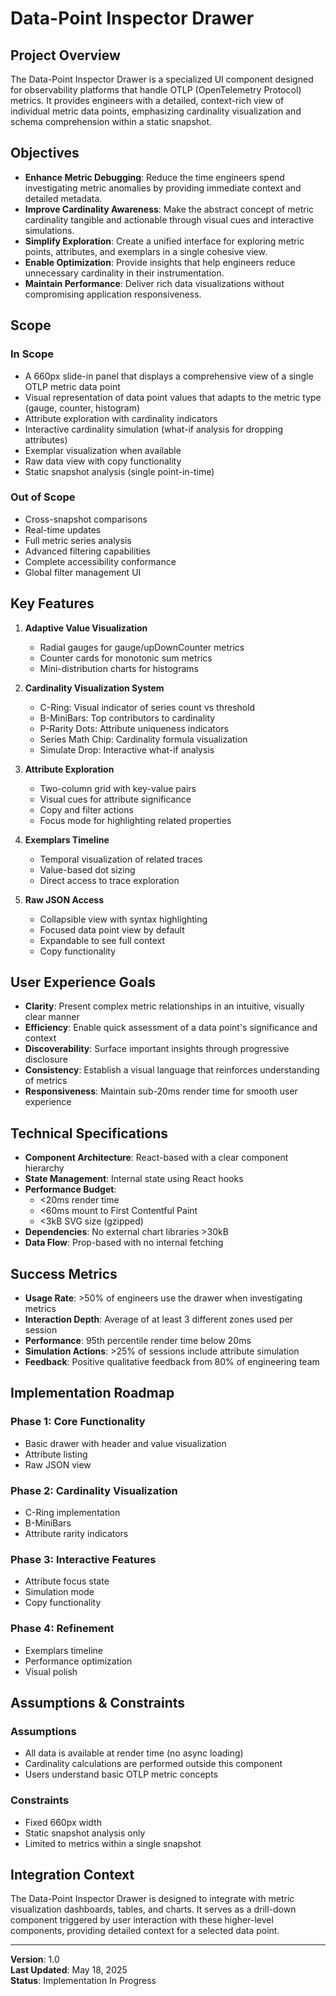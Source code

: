 # Data-Point Inspector Drawer

## Project Overview

The Data-Point Inspector Drawer is a specialized UI component designed for observability platforms that handle OTLP (OpenTelemetry Protocol) metrics. It provides engineers with a detailed, context-rich view of individual metric data points, emphasizing cardinality visualization and schema comprehension within a static snapshot.

## Objectives

- **Enhance Metric Debugging**: Reduce the time engineers spend investigating metric anomalies by providing immediate context and detailed metadata.
- **Improve Cardinality Awareness**: Make the abstract concept of metric cardinality tangible and actionable through visual cues and interactive simulations.
- **Simplify Exploration**: Create a unified interface for exploring metric points, attributes, and exemplars in a single cohesive view.
- **Enable Optimization**: Provide insights that help engineers reduce unnecessary cardinality in their instrumentation.
- **Maintain Performance**: Deliver rich data visualizations without compromising application responsiveness.

## Scope

### In Scope

- A 660px slide-in panel that displays a comprehensive view of a single OTLP metric data point
- Visual representation of data point values that adapts to the metric type (gauge, counter, histogram)
- Attribute exploration with cardinality indicators
- Interactive cardinality simulation (what-if analysis for dropping attributes)
- Exemplar visualization when available
- Raw data view with copy functionality
- Static snapshot analysis (single point-in-time)

### Out of Scope

- Cross-snapshot comparisons
- Real-time updates
- Full metric series analysis
- Advanced filtering capabilities
- Complete accessibility conformance
- Global filter management UI

## Key Features

1. **Adaptive Value Visualization**
   - Radial gauges for gauge/upDownCounter metrics
   - Counter cards for monotonic sum metrics
   - Mini-distribution charts for histograms

2. **Cardinality Visualization System**
   - C-Ring: Visual indicator of series count vs threshold
   - B-MiniBars: Top contributors to cardinality
   - P-Rarity Dots: Attribute uniqueness indicators
   - Series Math Chip: Cardinality formula visualization
   - Simulate Drop: Interactive what-if analysis

3. **Attribute Exploration**
   - Two-column grid with key-value pairs
   - Visual cues for attribute significance
   - Copy and filter actions
   - Focus mode for highlighting related properties

4. **Exemplars Timeline**
   - Temporal visualization of related traces
   - Value-based dot sizing
   - Direct access to trace exploration

5. **Raw JSON Access**
   - Collapsible view with syntax highlighting
   - Focused data point view by default
   - Expandable to see full context
   - Copy functionality

## User Experience Goals

- **Clarity**: Present complex metric relationships in an intuitive, visually clear manner
- **Efficiency**: Enable quick assessment of a data point's significance and context
- **Discoverability**: Surface important insights through progressive disclosure
- **Consistency**: Establish a visual language that reinforces understanding of metrics
- **Responsiveness**: Maintain sub-20ms render time for smooth user experience

## Technical Specifications

- **Component Architecture**: React-based with a clear component hierarchy
- **State Management**: Internal state using React hooks
- **Performance Budget**:
  - <20ms render time
  - <60ms mount to First Contentful Paint
  - <3kB SVG size (gzipped)
- **Dependencies**: No external chart libraries >30kB
- **Data Flow**: Prop-based with no internal fetching

## Success Metrics

- **Usage Rate**: >50% of engineers use the drawer when investigating metrics
- **Interaction Depth**: Average of at least 3 different zones used per session
- **Performance**: 95th percentile render time below 20ms
- **Simulation Actions**: >25% of sessions include attribute simulation
- **Feedback**: Positive qualitative feedback from 80% of engineering team

## Implementation Roadmap

### Phase 1: Core Functionality
- Basic drawer with header and value visualization
- Attribute listing
- Raw JSON view

### Phase 2: Cardinality Visualization
- C-Ring implementation
- B-MiniBars
- Attribute rarity indicators

### Phase 3: Interactive Features
- Attribute focus state
- Simulation mode
- Copy functionality

### Phase 4: Refinement
- Exemplars timeline
- Performance optimization
- Visual polish

## Assumptions & Constraints

### Assumptions
- All data is available at render time (no async loading)
- Cardinality calculations are performed outside this component
- Users understand basic OTLP metric concepts

### Constraints
- Fixed 660px width
- Static snapshot analysis only
- Limited to metrics within a single snapshot

## Integration Context

The Data-Point Inspector Drawer is designed to integrate with metric visualization dashboards, tables, and charts. It serves as a drill-down component triggered by user interaction with these higher-level components, providing detailed context for a selected data point.

---

**Version**: 1.0  
**Last Updated**: May 18, 2025  
**Status**: Implementation In Progress
